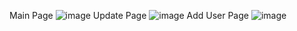 Main Page
![image](https://github.com/user-attachments/assets/f6c59044-fa01-40da-aa7e-8c15b40af02d)
Update Page
![image](https://github.com/user-attachments/assets/0322c717-b3ba-4b58-b018-f86cf873a09c)
Add User Page
![image](https://github.com/user-attachments/assets/10ef9b72-8c87-4a88-9031-de3397e1538c)
